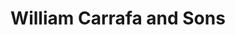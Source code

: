 ---
title: "William Carrafa and Sons"
url: /chelsea/william-carrafa-and-sons/
shop: Bestattungen
---